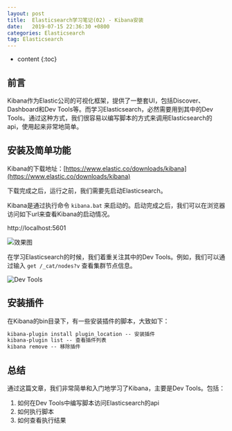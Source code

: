 ```yaml
---
layout: post
title:  Elasticsearch学习笔记(02) - Kibana安装
date:   2019-07-15 22:36:30 +0800
categories: Elasticsearch
tag: Elasticsearch
---
```


* content
{:toc}

## 前言

Kibana作为Elastic公司的可视化框架，提供了一整套UI，包括Discover、Dashboard和Dev Tools等。而学习Elasticsearch，必然需要用到其中的Dev Tools。通过这种方式，我们很容易以编写脚本的方式来调用Elasticsearch的api，使用起来非常地简单。

## 安装及简单功能

Kibana的下载地址：[https://www.elastic.co/downloads/kibana](https://www.elastic.co/downloads/kibana)

下载完成之后，运行之前，我们需要先启动Elasticsearch。

Kibana是通过执行命令 `kibana.bat` 来启动的。启动完成之后，我们可以在浏览器访问如下url来查看Kibana的启动情况。

http://localhost:5601

![效果图](https://upload-images.jianshu.io/upload_images/845143-efdc82d2027c04b2.png?jianshufrom=1)

在学习Elasticsearch的时候，我们着重关注其中的Dev Tools。例如，我们可以通过输入 `get /_cat/nodes?v` 查看集群节点信息。

![Dev Tools](https://upload-images.jianshu.io/upload_images/845143-c62bfb6ea590f0cd.png?jianshufrom=1)

## 安装插件

在Kibana的bin目录下，有一些安装插件的脚本，大致如下：

```bat
kibana-plugin install plugin_location -- 安装插件
kibana-plugin list -- 查看插件列表
kibana remove -- 移除插件
```

## 总结

通过这篇文章，我们非常简单和入门地学习了Kibana，主要是Dev Tools。包括：

1. 如何在Dev Tools中编写脚本访问Elasticsearch的api
2. 如何执行脚本
3. 如何查看执行结果